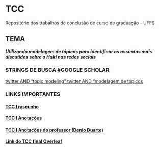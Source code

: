 # TCC
Repositório dos trabalhos de conclusão de curso de graduação - UFFS


## TEMA 
**_Utilizando modelagem de tópicos para identificar os assuntos mais discutidos sobre o Haiti nas redes sociais_**

### STRINGS DE BUSCA #GOOGLE SCHOLAR
[twitter AND “topic modeling” twitter AND “modelagem de tópicos](https://scholar.google.com/scholar?hl=fr&as_sdt=0%2C5&q=twitter+e+modelagem+de+t%C3%B3picos&oq=twitte)


### LINKS IMPORTANTES

#### [TCC I rascunho](https://docs.google.com/document/d/1R1pgF1FM15tFemwf9etjaZ_esjmDjxCkyQ7ApzLr6Nc/edit)


#### [TCC I Anotações ](https://docs.google.com/document/d/1RdfKt1UlMZI_eETEDZr_pzlLp5F_1no1bgkljLwTPTM/edit)

#### [TCC I Anotações do professor (Denio Duarte)](https://docs.google.com/document/d/1wAvI13iA-i3tOn6vGzWuUt3S6JsrRww7HgDPWg5w7t0/edit)

#### [Link do TCC final Overleaf](https://www.overleaf.com/project/619c1053a7f5f0700208908c)





